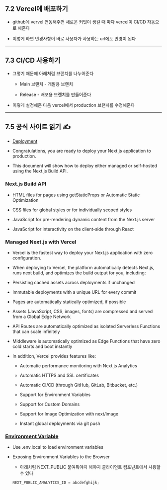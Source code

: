 ## 7.2 Vercel에 배포하기

- github에 vervel 연동해주면 새로운 커밋이 생길 때 마다 vercel이 CI/CD 자동으로 해준다

- 이렇게 하면 변경사항이 바로 사용자가 사용하는 url에도 반영이 된다

---

## 7.3 CI/CD 사용하기

- 그렇기 때문에 아래처럼 브랜치를 나누어준다

  - Main 브랜치 - 개발용 브랜치

  - Release - 배포용 브랜치를 만들어준다

- 이렇게 설정해준 다음 vercel에서 production 브랜치를 수정해준다

---

## 7.5 공식 사이트 읽기 ✍️

- [Deployment](https://nextjs.org/docs/deployment)

- Congratulations, you are ready to deploy your Next.js application to production.

- This document will show how to deploy either managed or self-hosted using the Next.js Build API.

### Next.js Build API

- HTML files for pages using getStaticProps or Automatic Static Optimization

- CSS files for global styles or for individually scoped styles

- JavaScript for pre-rendering dynamic content from the Next.js server

- JavaScript for interactivity on the client-side through React

### Managed Next.js with Vercel

- Vercel is the fastest way to deploy your Next.js application with zero configuration.

- When deploying to Vercel, the platform automatically detects Next.js, runs next build, and optimizes the build output for you, including:

- Persisting cached assets across deployments if unchanged

- Immutable deployments with a unique URL for every commit

- Pages are automatically statically optimized, if possible

- Assets (JavaScript, CSS, images, fonts) are compressed and served from a Global Edge Network

- API Routes are automatically optimized as isolated Serverless Functions that can scale infinitely

- Middleware is automatically optimized as Edge Functions that have zero cold starts and boot instantly

- In addition, Vercel provides features like:

  - Automatic performance monitoring with Next.js Analytics

  - Automatic HTTPS and SSL certificates

  - Automatic CI/CD (through GitHub, GitLab, Bitbucket, etc.)

  - Support for Environment Variables

  - Support for Custom Domains

  - Support for Image Optimization with next/image

  - Instant global deployments via git push

### [Environment Variable](https://nextjs.org/docs/basic-features/environment-variables)

- Use .env.local to load environment variables

- Exposing Environment Variables to the Browser

  - 아래처럼 NEXT_PUBLIC 붙여줘야지 해야지 클라이언트 컴포넌트에서 사용할 수 있다

  ```js
  NEXT_PUBLIC_ANALYTICS_ID = abcdefghijk;
  ```
